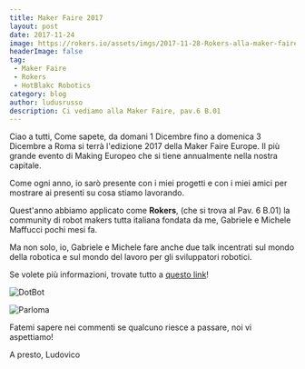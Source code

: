 ```yaml
---
title: Maker Faire 2017
layout: post
date: 2017-11-24
image: https://rokers.io/assets/imgs/2017-11-28-Rokers-alla-maker-faire-rome-programma.md/dotbot.png
headerImage: false
tag:
 - Maker Faire
 - Rokers
 - HotBlakc Robotics
category: blog
author: ludusrusso
description: Ci vediamo alla Maker Faire, pav.6 B.01
---
```


Ciao a tutti,
Come sapete, da domani 1 Dicembre fino a domenica 3 Dicembre a Roma si terrà l'edizione 2017 della Maker Faire Europe. Il più grande evento di Making Europeo che si tiene annualmente nella nostra capitale.

Come ogni anno, io sarò presente con i miei progetti e con i miei amici per mostrare ai presenti su cosa stiamo lavorando.

Quest'anno abbiamo applicato come **Rokers**, (che si trova al Pav. 6 B.01) la community di robot makers tutta italiana fondata da me, Gabriele e Michele Maffucci pochi mesi fa.

Ma non solo, io, Gabriele e Michele fare anche due talk incentrati sul mondo della robotica e sul mondo del lavoro per gli sviluppatori robotici.

Se volete più informazioni, trovate tutto a [questo link](https://rokers.io/makers/educativa/2017/11/28/Rokers-alla-maker-faire-rome-programma.html)!

![DotBot](https://rokers.io/assets/imgs/2017-11-28-Rokers-alla-maker-faire-rome-programma.md/dotbot.png)

![Parloma](https://rokers.io/assets/imgs/2017-11-28-Rokers-alla-maker-faire-rome-programma.md/parloma.jpg)

Fatemi sapere nei commenti se qualcuno riesce a passare, noi vi aspettiamo!

A presto,
Ludovico
